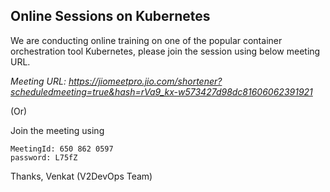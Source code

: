 
## Online Sessions on Kubernetes

We are conducting online training on one of the popular container orchestration tool Kubernetes, please join the session using below meeting URL.

*Meeting URL: https://jiomeetpro.jio.com/shortener?scheduledmeeting=true&hash=rVa9_kx-w573427d98dc81606062391921*

(Or) 

Join the meeting using 

    MeetingId: 650 862 0597
    password: L75fZ

Thanks,
Venkat (V2DevOps Team)
  
